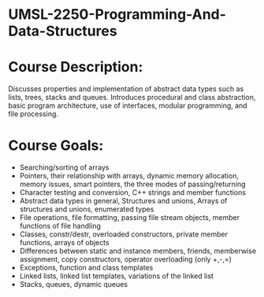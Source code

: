 # UMSL-2250-Programming-And-Data-Structures

# Course Description:
Discusses properties and implementation of abstract data types such as lists, trees, stacks and queues.  Introduces procedural and class abstraction, basic program architecture, use of interfaces, modular programming, and file processing.

# Course Goals:
* Searching/sorting of arrays
* Pointers, their relationship with arrays, dynamic memory allocation, memory issues, smart pointers, the three modes of passing/returning
* Character testing and conversion, C++ strings and member functions
* Abstract data types in general, Structures and unions, Arrays of structures and unions,  enumerated types
* File operations, file formatting, passing file stream objects, member functions of file handling
* Classes, constr/destr, overloaded constructors, private member functions, arrays of objects
* Differences between static and instance members, friends, memberwise assignment, copy constructors, operator overloading (only +,-,=)
* Exceptions, function and class templates
* Linked lists, linked list templates, variations of the linked list
* Stacks, queues, dynamic queues
